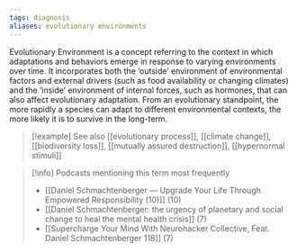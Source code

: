 ```yaml
---
tags: diagnosis
aliases: evolutionary environments
---
```


Evolutionary Environment is a concept referring to the context in which adaptations and behaviors emerge in response to varying environments over time. It incorporates both the ‘outside’ environment of environmental factors and external drivers (such as food availability or changing climates) and the ‘inside’ environment of internal forces, such as hormones, that can also affect evolutionary adaptation. From an evolutionary standpoint, the more rapidly a species can adapt to different environmental contexts, the more likely it is to survive in the long-term.

> [!example] See also
> [[evolutionary process]], [[climate change]], [[biodiversity loss]], [[mutually assured destruction]], [[hypernormal stimuli]]

> [!info] Podcasts mentioning this term most frequently
> * [[Daniel Schmachtenberger — Upgrade Your Life Through Empowered Responsibility (10)]] (10)
> * [[Daniel Schmachtenberger: the urgency of planetary and social change to heal the mental health crisis]] (7)
> * [[Supercharge Your Mind With Neurohacker Collective, Feat. Daniel Schmachtenberger  118]] (7)